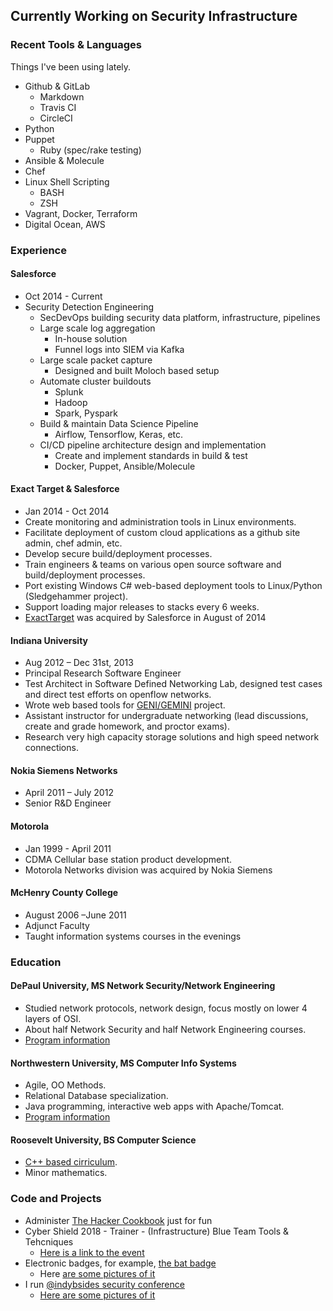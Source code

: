 ## Currently Working on Security Infrastructure

### Recent Tools & Languages

Things I've been using lately.

- Github & GitLab
  - Markdown
  - Travis CI
  - CircleCI
- Python
- Puppet
  - Ruby (spec/rake testing)
- Ansible & Molecule
- Chef
- Linux Shell Scripting
  - BASH
  - ZSH
- Vagrant, Docker, Terraform
- Digital Ocean, AWS

### Experience

#### Salesforce

- Oct 2014 - Current
- Security Detection Engineering
  - SecDevOps building security data platform, infrastructure, pipelines
  - Large scale log aggregation
    - In-house solution 
    - Funnel logs into SIEM via Kafka
  - Large scale packet capture
    - Designed and built Moloch based setup 
  - Automate cluster buildouts
    - Splunk
    - Hadoop
    - Spark, Pyspark
  - Build & maintain Data Science Pipeline
    - Airflow, Tensorflow, Keras, etc.
  - CI/CD pipeline architecture design and implementation
    - Create and implement standards in build & test
    - Docker, Puppet, Ansible/Molecule

#### Exact Target & Salesforce

- Jan 2014 - Oct 2014
- Create monitoring and administration tools in Linux environments.
- Facilitate deployment of custom cloud applications as a github site admin, chef admin, etc.
- Develop secure build/deployment processes.
- Train engineers & teams on various open source software and build/deployment processes.
- Port existing Windows C# web-based deployment tools to Linux/Python (Sledgehammer project).
- Support loading major releases to stacks every 6 weeks.
- [ExactTarget](https://www.marketingcloud.com/) was acquired by Salesforce in August of 2014

#### Indiana University

- Aug 2012 – Dec 31st, 2013
- Principal Research Software Engineer
- Test Architect in Software Defined Networking Lab, designed test cases and direct test efforts on openflow networks.
- Wrote web based tools for [GENI/GEMINI](http://www.geni.net/) project.
- Assistant instructor for undergraduate networking (lead discussions, create and grade homework, and proctor exams).
- Research very high capacity storage solutions and high speed network connections.

#### Nokia Siemens Networks

- April 2011 – July 2012
- Senior R&D Engineer

#### Motorola

- Jan 1999 - April 2011
- CDMA Cellular base station product development.
- Motorola Networks division was acquired by Nokia Siemens

#### McHenry County College 

- August 2006 –June 2011
- Adjunct Faculty
- Taught information systems courses in the evenings

### Education

#### DePaul University, MS Network Security/Network Engineering

- Studied network protocols, network design, focus mostly on lower 4 layers of OSI.
- About half Network Security and half Network Engineering courses.
- [Program information](http://www.cdm.depaul.edu/academics/Pages/MSinNetworkEngineeringandManagement.aspx)

#### Northwestern University, MS Computer Info Systems

- Agile, OO Methods.
- Relational Database specialization.
- Java programming, interactive web apps with Apache/Tomcat.
- [Program information](http://sps.northwestern.edu/program-areas/graduate/information-systems/)

#### Roosevelt University, BS Computer Science

- [C++ based cirriculum](https://www.roosevelt.edu/CAS/Programs/CS.aspx).
- Minor mathematics.

### Code and Projects

- Administer [The Hacker Cookbook](https://github.com/Nocsetse/1337-Noms-The-Hacker-Cookbook) just for fun
- Cyber Shield 2018 - Trainer - (Infrastructure) Blue Team Tools & Tehcniques
  - [Here is a link to the event](https://dod.defense.gov/News/Article/Article/1520257/national-guard-conducts-annual-nationwide-cybersecurity-exercise/)
- Electronic badges, for example, [the bat badge](https://github.com/DEAD10C5/bat_mini)
  - Here [are some pictures of it](https://imgur.com/gallery/bK1vn)
- I run [&#64;indybsides security conference](https://twitter.com/indybsides)
  - [Here are some pictures of it](https://imgur.com/a/w0UnE)
